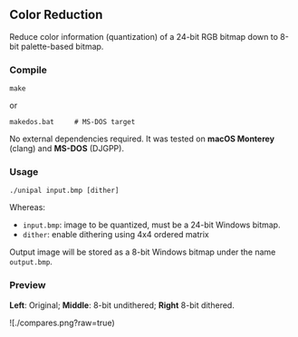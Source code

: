 ## Color Reduction

Reduce color information (quantization) of a 24-bit RGB bitmap down to 8-bit palette-based bitmap.

### Compile

```
make
```

or 

```
makedos.bat		# MS-DOS target
```

No external dependencies required. It was tested on **macOS Monterey** (clang) and **MS-DOS** (DJGPP).

### Usage

```
./unipal input.bmp [dither]
```

Whereas:

* `input.bmp`: image to be quantized, must be a 24-bit Windows bitmap.
* `dither`: enable dithering using 4x4 ordered matrix

Output image will be stored as a 8-bit Windows bitmap under the name `output.bmp`.

### Preview

**Left**: Original; **Middle**: 8-bit undithered; **Right** 8-bit dithered.

![./compares.png?raw=true)
